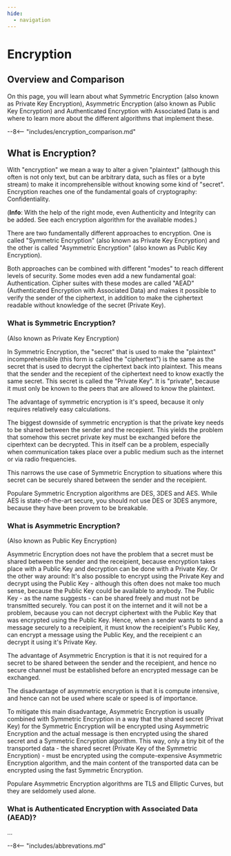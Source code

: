```yaml
---
hide:
  - navigation
---
```


# Encryption

## Overview and Comparison

On this page, you will learn about what Symmetric Encryption (also known as Private Key Encryption), Asymmetric Encryption (also known as Public Key Encryption) and Authenticated Encryption with Associated Data is and where to learn more about the different algorithms that implement these.

--8<-- "includes/encryption_comparison.md"

## What is Encryption?

With "encryption" we mean a way to alter a given "plaintext" (although this often is not only text, but can be arbitrary data, such as files or a byte stream) to make it incomprehensible without knowing some kind of "secret". Encryption reaches one of the fundamental goals of cryptography: Confidentiality.

(__Info__: With the help of the right mode, even Authenticity and Integrity can be added. See each encryption algorithm for the available modes.)

There are two fundamentally different approaches to encryption. One is called "Symmetric Encryption" (also known as Private Key Encryption) and the other is called "Asymmetric Encryption" (also known as Public Key Encryption).

Both approaches can be combined with different "modes" to reach different levels of security. Some modes even add a new fundamental goal: Authentication. Cipher suites with these modes are called "AEAD" (Authenticated Encryption with Associated Data) and makes it possible to verify the sender of the ciphertext, in addition to make the ciphertext readable without knowledge of the secret (Private Key).

### What is Symmetric Encryption?

(Also known as Private Key Encryption)

In Symmetric Encryption, the "secret" that is used to make the "plaintext" incomprehensible (this form is called the "ciphertext") is the same as the secret that is used to decrypt the ciphertext back into plaintext. This means that the sender and the recepient of the ciphertext need to know exactly the same secret. This secret is called the "Private Key". It is "private", because it must only be known to the peers that are allowed to know the plaintext.

The advantage of symmetric encryption is it's speed, because it only requires relatively easy calculations.

The biggest downside of symmetric encryption is that the private key needs to be shared between the sender and the recepient. This yields the problem that somehow this secret private key must be exchanged before the ciperhtext can be decrypted. This in itself can be a problem, especially when communication takes place over a public medium such as the internet or via radio frequencies.

This narrows the use case of Symmetric Encryption to situations where this secret can be securely shared between the sender and the receipient.

Populare Symmetric Encryption algorithms are DES, 3DES and AES. While AES is state-of-the-art secure, you should not use DES or 3DES anymore, because they have been provem to be breakable.

### What is Asymmetric Encryption?

(Also known as Public Key Encryption)

Asymmetric Encryption does not have the problem that a secret must be shared between the sender and the receipient, because encryption takes place with a Public Key and decryption can be done with a Private Key. Or the other way around: It's also possible to encrypt using the Private Key and decrypt using the Public Key - although this often does not make too much sense, because the Public Key could be available to anybody. The Public Key - as the name suggests - can be shared freely and must not be transmitted securely. You can post it on the internet and it will not be a problem, because you can not decrypt ciphertext with the Public Key that was encrypted using the Public Key. Hence, when a sender wants to send a message securely to a receipient, it must know the receipient's Public Key, can encrypt a message using the Public Key, and the receipient c
an decrypt it using it's Private Key.

The advantage of Asymmetric Encryption is that it is not required for a secret to be shared between the sender and the receipient, and hence no secure channel must be established before an encrypted message can be exchanged.

The disadvantage of asymmetric encryption is that it is compute intensive, and hence can not be used where scale or speed is of importance.

To mitigate this main disadvantage, Asymmetric Encryption is usually combined with Symmetric Encryption in a way that the shared secret (Privat Key) for the Symmetric Encryption will be encrypted using Asymmetric Encryption and the actual message is then encrypted using the shared secret and a Symmetric Encryption algorithm. This way, only a tiny bit of the transported data - the shared secret (Private Key of the Symmetric Encryption) - must be encrypted using the compute-expensive Asymmetric Encryption algorithm, and the main content of the transported data can be encrypted using the fast Symmetric Encryption.

Populare Asymmetric Encryption algorithms are TLS and Elliptic Curves, but they are seldomely used alone.

### What is Authenticated Encryption with Associated Data (AEAD)?

...

--8<-- "includes/abbrevations.md"